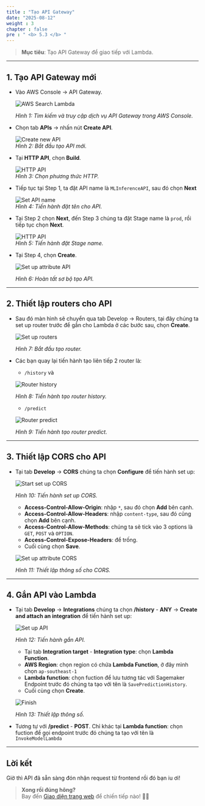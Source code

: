 ```yaml
---
title : "Tạo API Gateway"
date: "2025-08-12"
weight : 3
chapter : false
pre : " <b> 5.3 </b> "
---
```


> **Mục tiêu**: Tạo API Gateway để giao tiếp với Lambda.

---

## 1. Tạo API Gateway mới

- Vào AWS Console → API Gateway.

    ![AWS Search Lambda](/images/5.lambda-api-setup/5.3.create-api-gateway/create-api-gateway-1.png)  

    *Hình 1: Tìm kiếm và truy cập dịch vụ API Gateway trong AWS Console.*

- Chọn tab **APIs** → nhấn nút **Create API**.  

    ![Create new API](/images/5.lambda-api-setup/5.3.create-api-gateway/create-api-gateway-2.png)  
    *Hình 2: Bắt đầu tạo API mới.*

- Tại **HTTP API**, chọn **Build**.

    ![HTTP API](/images/5.lambda-api-setup/5.3.create-api-gateway/create-api-gateway-3.png)  
    *Hình 3: Chọn phương thức HTTP.*

- Tiếp tục tại Step 1, ta đặt API name là `MLInferenceAPI`, sau đó chọn **Next**

    ![Set API name](/images/5.lambda-api-setup/5.3.create-api-gateway/create-api-gateway-4.png)  
    *Hình 4: Tiến hành đặt tên cho API.*

- Tại Step 2 chọn **Next**, đến Step 3 chúng ta đặt Stage name là `prod`, rồi tiếp tục chọn **Next**.

    ![HTTP API](/images/5.lambda-api-setup/5.3.create-api-gateway/create-api-gateway-5.png)  
    *Hình 5: Tiến hành đặt Stage name.*

- Tại Step 4, chọn **Create**.

    ![Set up attribute API](/images/5.lambda-api-setup/5.3.create-api-gateway/create-api-gateway-6.png)  

    *Hình 6: Hoàn tất sơ bộ tạo API.*

---

## 2. Thiết lập routers cho API

- Sau đó màn hình sẽ chuyển qua tab Develop → Routers, tại đây chúng ta set up router trước để gắn cho Lambda ở các bước sau, chọn **Create**.

    ![Set up routers](/images/5.lambda-api-setup/5.3.create-api-gateway/create-api-gateway-7.png)  

    *Hình 7: Bắt đầu tạo router.*

- Các bạn quay lại tiến hành tạo liên tiếp 2 router là:
    - `/history` và

    ![Router history](/images/5.lambda-api-setup/5.3.create-api-gateway/create-api-gateway-8.png)  

    *Hình 8: Tiến hành tạo router history.*

    -  `/predict`

    ![Router predict](/images/5.lambda-api-setup/5.3.create-api-gateway/create-api-gateway-9.png)  

    *Hình 9: Tiến hành tạo router predict.*

---

## 3. Thiết lập CORS cho API

- Tại tab **Develop** → **CORS** chúng ta chọn **Configure** để tiến hành set up:

    ![Start set up CORS](/images/5.lambda-api-setup/5.3.create-api-gateway/create-api-gateway-10.png)  

    *Hình 10: Tiến hành set up CORS.*

    - **Access-Control-Allow-Origin**: nhập `*`, sau đó chọn **Add** bên cạnh.
    - **Access-Control-Allow-Headers**: nhập `content-type`, sau đó cũng chọn **Add** bên cạnh.
    - **Access-Control-Allow-Methods**: chúng ta sẽ tick vào 3 options là `GET`, `POST` và `OPTION`.
    - **Access-Control-Expose-Headers**: để trống.
    - Cuối cùng chọn **Save**.

    ![Set up attribute CORS](/images/5.lambda-api-setup/5.3.create-api-gateway/create-api-gateway-11.png)  

    *Hình 11: Thiết lập thông số cho CORS.*

---

## 4. Gắn API vào Lambda

- Tại tab **Develop** → **Integrations** chúng ta chọn **/history** - **ANY** → **Create and attach an integration** để tiến hành set up:

    ![Set up API](/images/5.lambda-api-setup/5.3.create-api-gateway/create-api-gateway-12.png)  

    *Hình 12: Tiến hành gắn API.*

    - Tại tab **Integration target** - **Integration type**: chọn **Lambda Function**.
    - **AWS Region**: chọn region có chứa **Lambda Function**, ở đây mình chọn `ap-southeast-1`
    - **Lambda function**: chọn fuction để lưu tương tác với Sagemaker Endpoint trước đó chúng ta tạo với tên là `SavePredictionHistory`.
    - Cuối cùng chọn **Create**.

    ![Finish](/images/5.lambda-api-setup/5.3.create-api-gateway/create-api-gateway-13.png)  

    *Hình 13: Thiết lập thông số.*

- Tương tự với **/predict** - **POST**. Chỉ khác tại **Lambda function**: chọn fuction để gọi endpoint trước đó chúng ta tạo với tên là `InvokeModelLambda`

---

## Lời kết  

Giờ thì API đã sẵn sàng đón nhận request từ frontend rồi đó bạn iu ơi!

> **Xong rồi đúng hông?**  
> Bay đến [Giao diện trang web](/6-web-interface) để chiến tiếp nào! 🚀✨